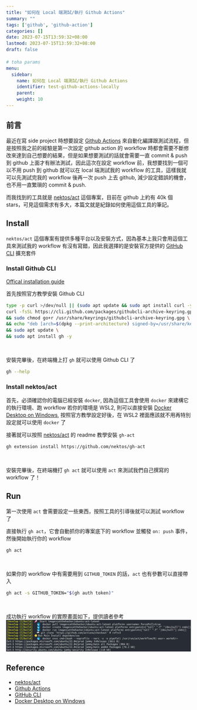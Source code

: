 ```yaml
---
title: "如何在 Local 端測試/執行 Github Actions"
summary: ""
tags: ['github', 'github-action']
categories: []
date: 2023-07-15T13:59:32+08:00
lastmod: 2023-07-15T13:59:32+08:00
draft: false

# toha params
menu:
  sidebar:
    name: 如何在 Local 端測試/執行 Github Actions
    identifier: test-github-actions-locally
    parent:
    weight: 10
---
```


## 前言
最近在寫 side project 時想要設定 [Github Actions](https://docs.github.com/en/actions) 來自動化編譯跟測試流程，但是按照我之前的經驗是第一次設定 github action 的 workflow 時都會需要不斷修改來達到自己想要的結果，但是如果想要測試的話就會需要一直 commit & push 到 github 上面才有辦法測試，因此這次在設定 workflow 前，我想要找到一個可以不用 push 到 github 就可以在 local 端測試我的 workflow 的工具，這樣我就可以先測試完我的 workflow 後再一次 push 上去 github, 減少設定錯誤的機會，也不用一直繁瑣的 commit & push.

而我找到的工具就是 [nektos/act](https://github.com/nektos/act) 這個專案，目前在 github 上約有 40k 個 stars，可見這個需求有多大，本篇文就是紀錄如何使用這個工具的筆記。

## Install
`nektos/act` 這個專案有提供多種平台以及安裝方式，因為基本上我只會用這個工具來測試我的 workflow 有沒有寫錯，因此我選擇的是安裝官方提供的 [GitHub CLI](https://cli.github.com/) 擴充套件

### Install Github CLI
[Offical installation guide](https://github.com/cli/cli#installation)

首先按照官方教學安裝 Github CLI

```bash
type -p curl >/dev/null || (sudo apt update && sudo apt install curl -y)
curl -fsSL https://cli.github.com/packages/githubcli-archive-keyring.gpg | sudo dd of=/usr/share/keyrings/githubcli-archive-keyring.gpg \
&& sudo chmod go+r /usr/share/keyrings/githubcli-archive-keyring.gpg \
&& echo "deb [arch=$(dpkg --print-architecture) signed-by=/usr/share/keyrings/githubcli-archive-keyring.gpg] https://cli.github.com/packages stable main" | sudo tee /etc/apt/sources.list.d/github-cli.list > /dev/null \
&& sudo apt update \
&& sudo apt install gh -y
```

<br>

安裝完畢後，在終端機上打 `gh` 就可以使用 Github CLI 了
```bash
gh --help
```

### Install nektos/act
首先，必須確認你的電腦已經安裝 `docker`, 因為這個工具會使用 `docker` 來建構它的執行環境、跑 workflow
若你的環境是 WSL2, 則可以直接安裝 [Docker Desktop on Windows](https://docs.docker.com/desktop/install/windows-install/), 按照官方教學設定好後，在 WSL2 裡面應該就不用再特別設定就可以使用 `docker` 了

接著就可以按照 [nektos/act](https://github.com/nektos/act) 的 readme 教學安裝 `gh-act`

```bash
gh extension install https://github.com/nektos/gh-act
```

<br>

安裝完畢後，在終端機打 `gh act` 就可以使用 `act` 來測試我們自己撰寫的 workflow 了！

## Run
第一次使用 `act` 會需要設定一些東西，按照工具的引導後就可以測試 workflow 了

直接執行 `gh act`，它會自動抓你的專案底下的 workflow 並觸發 `on: push` 事件，然後開始執行你的 workflow
```bash
gh act
```

<br>

如果你的 workflow 中有需要用到 `GITHUB_TOKEN` 的話，`act` 也有參數可以直接帶入
```bash
gh act -s GITHUB_TOKEN="$(gh auth token)"
```

<br>

成功執行 workflow 的實際畫面如下，提供讀者參考
![screenshot](./act.jpg)

## Reference
- [nektos/act](https://github.com/nektos/act)
- [Github Actions](https://docs.github.com/en/actions)
- [GitHub CLI](https://cli.github.com/)
- [Docker Desktop on Windows](https://docs.docker.com/desktop/install/windows-install/)

